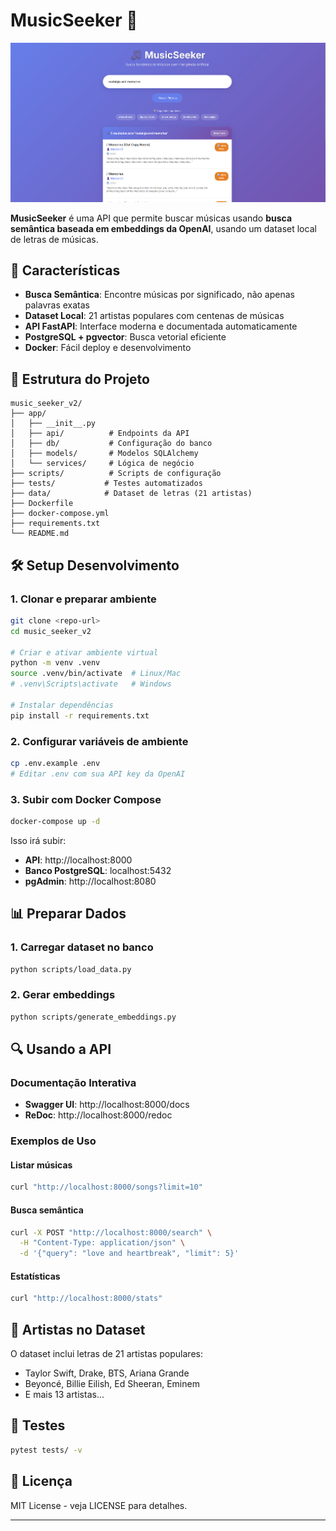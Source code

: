 # MusicSeeker 🎵

  ![MusicSeeker Interface](/static/thumb.png)

**MusicSeeker** é uma API que permite buscar músicas usando **busca semântica baseada em embeddings da OpenAI**, usando um dataset local de letras de músicas.

## 🚀 Características

- **Busca Semântica**: Encontre músicas por significado, não apenas palavras exatas
- **Dataset Local**: 21 artistas populares com centenas de músicas
- **API FastAPI**: Interface moderna e documentada automaticamente
- **PostgreSQL + pgvector**: Busca vetorial eficiente
- **Docker**: Fácil deploy e desenvolvimento

## 📁 Estrutura do Projeto

```
music_seeker_v2/
├── app/
│   ├── __init__.py
│   ├── api/          # Endpoints da API
│   ├── db/           # Configuração do banco
│   ├── models/       # Modelos SQLAlchemy
│   └── services/     # Lógica de negócio
├── scripts/          # Scripts de configuração
├── tests/           # Testes automatizados
├── data/            # Dataset de letras (21 artistas)
├── Dockerfile
├── docker-compose.yml
├── requirements.txt
└── README.md
```

## 🛠️ Setup Desenvolvimento

### 1. Clonar e preparar ambiente

```bash
git clone <repo-url>
cd music_seeker_v2

# Criar e ativar ambiente virtual
python -m venv .venv
source .venv/bin/activate  # Linux/Mac
# .venv\Scripts\activate   # Windows

# Instalar dependências
pip install -r requirements.txt
```

### 2. Configurar variáveis de ambiente

```bash
cp .env.example .env
# Editar .env com sua API key da OpenAI
```

### 3. Subir com Docker Compose

```bash
docker-compose up -d
```

Isso irá subir:
- **API**: http://localhost:8000
- **Banco PostgreSQL**: localhost:5432
- **pgAdmin**: http://localhost:8080

## 📊 Preparar Dados

### 1. Carregar dataset no banco

```bash
python scripts/load_data.py
```

### 2. Gerar embeddings

```bash
python scripts/generate_embeddings.py
```

## 🔍 Usando a API

### Documentação Interativa
- **Swagger UI**: http://localhost:8000/docs
- **ReDoc**: http://localhost:8000/redoc

### Exemplos de Uso

#### Listar músicas
```bash
curl "http://localhost:8000/songs?limit=10"
```

#### Busca semântica
```bash
curl -X POST "http://localhost:8000/search" \
  -H "Content-Type: application/json" \
  -d '{"query": "love and heartbreak", "limit": 5}'
```

#### Estatísticas
```bash
curl "http://localhost:8000/stats"
```

## 🎯 Artistas no Dataset

O dataset inclui letras de 21 artistas populares:
- Taylor Swift, Drake, BTS, Ariana Grande
- Beyoncé, Billie Eilish, Ed Sheeran, Eminem
- E mais 13 artistas...

## 🧪 Testes

```bash
pytest tests/ -v
```

## 📝 Licença

MIT License - veja LICENSE para detalhes.

---
